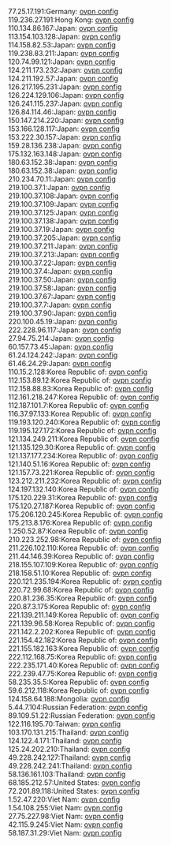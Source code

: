 77.25.17.191:Germany: [ovpn config](vpn/77_25_17_191.ovpn)  
119.236.27.191:Hong Kong: [ovpn config](vpn/119_236_27_191.ovpn)  
110.134.86.167:Japan: [ovpn config](vpn/110_134_86_167.ovpn)  
113.154.103.128:Japan: [ovpn config](vpn/113_154_103_128.ovpn)  
114.158.82.53:Japan: [ovpn config](vpn/114_158_82_53.ovpn)  
119.238.83.211:Japan: [ovpn config](vpn/119_238_83_211.ovpn)  
120.74.99.121:Japan: [ovpn config](vpn/120_74_99_121.ovpn)  
124.211.173.232:Japan: [ovpn config](vpn/124_211_173_232.ovpn)  
124.211.192.57:Japan: [ovpn config](vpn/124_211_192_57.ovpn)  
126.217.195.231:Japan: [ovpn config](vpn/126_217_195_231.ovpn)  
126.224.129.106:Japan: [ovpn config](vpn/126_224_129_106.ovpn)  
126.241.115.237:Japan: [ovpn config](vpn/126_241_115_237.ovpn)  
126.84.114.46:Japan: [ovpn config](vpn/126_84_114_46.ovpn)  
150.147.214.220:Japan: [ovpn config](vpn/150_147_214_220.ovpn)  
153.166.128.117:Japan: [ovpn config](vpn/153_166_128_117.ovpn)  
153.222.30.157:Japan: [ovpn config](vpn/153_222_30_157.ovpn)  
159.28.136.238:Japan: [ovpn config](vpn/159_28_136_238.ovpn)  
175.132.163.148:Japan: [ovpn config](vpn/175_132_163_148.ovpn)  
180.63.152.38:Japan: [ovpn config](vpn/180_63_152_38.ovpn)  
180.63.152.38:Japan: [ovpn config](vpn/180_63_152_38.ovpn)  
210.234.70.11:Japan: [ovpn config](vpn/210_234_70_11.ovpn)  
219.100.37.1:Japan: [ovpn config](vpn/219_100_37_1.ovpn)  
219.100.37.108:Japan: [ovpn config](vpn/219_100_37_108.ovpn)  
219.100.37.109:Japan: [ovpn config](vpn/219_100_37_109.ovpn)  
219.100.37.125:Japan: [ovpn config](vpn/219_100_37_125.ovpn)  
219.100.37.138:Japan: [ovpn config](vpn/219_100_37_138.ovpn)  
219.100.37.19:Japan: [ovpn config](vpn/219_100_37_19.ovpn)  
219.100.37.205:Japan: [ovpn config](vpn/219_100_37_205.ovpn)  
219.100.37.211:Japan: [ovpn config](vpn/219_100_37_211.ovpn)  
219.100.37.213:Japan: [ovpn config](vpn/219_100_37_213.ovpn)  
219.100.37.22:Japan: [ovpn config](vpn/219_100_37_22.ovpn)  
219.100.37.4:Japan: [ovpn config](vpn/219_100_37_4.ovpn)  
219.100.37.50:Japan: [ovpn config](vpn/219_100_37_50.ovpn)  
219.100.37.58:Japan: [ovpn config](vpn/219_100_37_58.ovpn)  
219.100.37.67:Japan: [ovpn config](vpn/219_100_37_67.ovpn)  
219.100.37.7:Japan: [ovpn config](vpn/219_100_37_7.ovpn)  
219.100.37.90:Japan: [ovpn config](vpn/219_100_37_90.ovpn)  
220.100.45.19:Japan: [ovpn config](vpn/220_100_45_19.ovpn)  
222.228.96.117:Japan: [ovpn config](vpn/222_228_96_117.ovpn)  
27.94.75.214:Japan: [ovpn config](vpn/27_94_75_214.ovpn)  
60.157.73.45:Japan: [ovpn config](vpn/60_157_73_45.ovpn)  
61.24.124.242:Japan: [ovpn config](vpn/61_24_124_242.ovpn)  
61.46.24.29:Japan: [ovpn config](vpn/61_46_24_29.ovpn)  
110.15.2.128:Korea Republic of: [ovpn config](vpn/110_15_2_128.ovpn)  
112.153.89.12:Korea Republic of: [ovpn config](vpn/112_153_89_12.ovpn)  
112.158.88.83:Korea Republic of: [ovpn config](vpn/112_158_88_83.ovpn)  
112.161.218.247:Korea Republic of: [ovpn config](vpn/112_161_218_247.ovpn)  
112.187.101.7:Korea Republic of: [ovpn config](vpn/112_187_101_7.ovpn)  
116.37.97.133:Korea Republic of: [ovpn config](vpn/116_37_97_133.ovpn)  
119.193.120.240:Korea Republic of: [ovpn config](vpn/119_193_120_240.ovpn)  
119.195.127.172:Korea Republic of: [ovpn config](vpn/119_195_127_172.ovpn)  
121.134.249.211:Korea Republic of: [ovpn config](vpn/121_134_249_211.ovpn)  
121.135.129.30:Korea Republic of: [ovpn config](vpn/121_135_129_30.ovpn)  
121.137.177.234:Korea Republic of: [ovpn config](vpn/121_137_177_234.ovpn)  
121.140.51.16:Korea Republic of: [ovpn config](vpn/121_140_51_16.ovpn)  
121.157.73.221:Korea Republic of: [ovpn config](vpn/121_157_73_221.ovpn)  
123.212.211.232:Korea Republic of: [ovpn config](vpn/123_212_211_232.ovpn)  
124.197.132.140:Korea Republic of: [ovpn config](vpn/124_197_132_140.ovpn)  
175.120.229.31:Korea Republic of: [ovpn config](vpn/175_120_229_31.ovpn)  
175.120.27.187:Korea Republic of: [ovpn config](vpn/175_120_27_187.ovpn)  
175.206.120.245:Korea Republic of: [ovpn config](vpn/175_206_120_245.ovpn)  
175.213.8.176:Korea Republic of: [ovpn config](vpn/175_213_8_176.ovpn)  
1.250.52.87:Korea Republic of: [ovpn config](vpn/1_250_52_87.ovpn)  
210.223.252.98:Korea Republic of: [ovpn config](vpn/210_223_252_98.ovpn)  
211.226.102.110:Korea Republic of: [ovpn config](vpn/211_226_102_110.ovpn)  
211.44.146.39:Korea Republic of: [ovpn config](vpn/211_44_146_39.ovpn)  
218.155.107.109:Korea Republic of: [ovpn config](vpn/218_155_107_109.ovpn)  
218.158.51.10:Korea Republic of: [ovpn config](vpn/218_158_51_10.ovpn)  
220.121.235.194:Korea Republic of: [ovpn config](vpn/220_121_235_194.ovpn)  
220.72.99.68:Korea Republic of: [ovpn config](vpn/220_72_99_68.ovpn)  
220.81.236.35:Korea Republic of: [ovpn config](vpn/220_81_236_35.ovpn)  
220.87.3.175:Korea Republic of: [ovpn config](vpn/220_87_3_175.ovpn)  
221.139.211.149:Korea Republic of: [ovpn config](vpn/221_139_211_149.ovpn)  
221.139.96.58:Korea Republic of: [ovpn config](vpn/221_139_96_58.ovpn)  
221.142.2.202:Korea Republic of: [ovpn config](vpn/221_142_2_202.ovpn)  
221.154.42.182:Korea Republic of: [ovpn config](vpn/221_154_42_182.ovpn)  
221.155.182.163:Korea Republic of: [ovpn config](vpn/221_155_182_163.ovpn)  
222.112.168.75:Korea Republic of: [ovpn config](vpn/222_112_168_75.ovpn)  
222.235.171.40:Korea Republic of: [ovpn config](vpn/222_235_171_40.ovpn)  
222.239.47.75:Korea Republic of: [ovpn config](vpn/222_239_47_75.ovpn)  
58.235.35.5:Korea Republic of: [ovpn config](vpn/58_235_35_5.ovpn)  
59.6.212.118:Korea Republic of: [ovpn config](vpn/59_6_212_118.ovpn)  
124.158.64.188:Mongolia: [ovpn config](vpn/124_158_64_188.ovpn)  
5.44.7.104:Russian Federation: [ovpn config](vpn/5_44_7_104.ovpn)  
89.109.51.22:Russian Federation: [ovpn config](vpn/89_109_51_22.ovpn)  
122.116.195.70:Taiwan: [ovpn config](vpn/122_116_195_70.ovpn)  
103.170.131.215:Thailand: [ovpn config](vpn/103_170_131_215.ovpn)  
124.122.4.171:Thailand: [ovpn config](vpn/124_122_4_171.ovpn)  
125.24.202.210:Thailand: [ovpn config](vpn/125_24_202_210.ovpn)  
49.228.242.127:Thailand: [ovpn config](vpn/49_228_242_127.ovpn)  
49.228.242.241:Thailand: [ovpn config](vpn/49_228_242_241.ovpn)  
58.136.161.103:Thailand: [ovpn config](vpn/58_136_161_103.ovpn)  
68.185.212.57:United States: [ovpn config](vpn/68_185_212_57.ovpn)  
72.201.89.118:United States: [ovpn config](vpn/72_201_89_118.ovpn)  
1.52.47.220:Viet Nam: [ovpn config](vpn/1_52_47_220.ovpn)  
1.54.108.255:Viet Nam: [ovpn config](vpn/1_54_108_255.ovpn)  
27.75.227.98:Viet Nam: [ovpn config](vpn/27_75_227_98.ovpn)  
42.115.9.245:Viet Nam: [ovpn config](vpn/42_115_9_245.ovpn)  
58.187.31.29:Viet Nam: [ovpn config](vpn/58_187_31_29.ovpn)  
